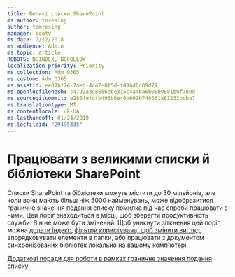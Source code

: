 ```yaml
---
title: Великі списки SharePoint
ms.author: toresing
author: tomresing
manager: scotv
ms.date: 2/12/2018
ms.audience: Admin
ms.topic: article
ROBOTS: NOINDEX, NOFOLLOW
localization_priority: Priority
ms.collection: Adm_O365
ms.custom: Adm_O365
ms.assetid: ee07bf74-7aeb-4c47-8f5d-f496d6c09d79
ms.openlocfilehash: c4792a3e8656ebe315c4a4ba6b08b9881b0f789d
ms.sourcegitcommit: e2864efcfb493b6e46b662b746661a61232bdba7
ms.translationtype: MT
ms.contentlocale: uk-UA
ms.lasthandoff: 01/24/2019
ms.locfileid: "29495335"
---
```

# <a name="work-with-large-lists-and-libraries-in-sharepoint"></a>Працювати з великими списки й бібліотеки SharePoint

Списки SharePoint та бібліотеки можуть містити до 30 мільйонів, але коли вони мають більш ніж 5000 найменувань, може відобразитися граничне значення подання списку помилка під час спроби працювати з ними. Цей поріг знаходиться в місці, щоб зберегти продуктивність служби. Він не може бути змінений. Щоб уникнути зіткнення цей поріг, можна [додати індекс](https://go.microsoft.com/fwlink/?linkid=867784), [фільтри користувача, щоб змінити вигляд](https://go.microsoft.com/fwlink/?linkid=867786), впорядковувати елементи в папки, або працювати з документом синхронізованих бібліотек локально на вашому комп'ютері. 
  
[Додаткові поради для роботи в рамках граничне значення подання списку](https://go.microsoft.com/fwlink/?linkid=867787)
  

